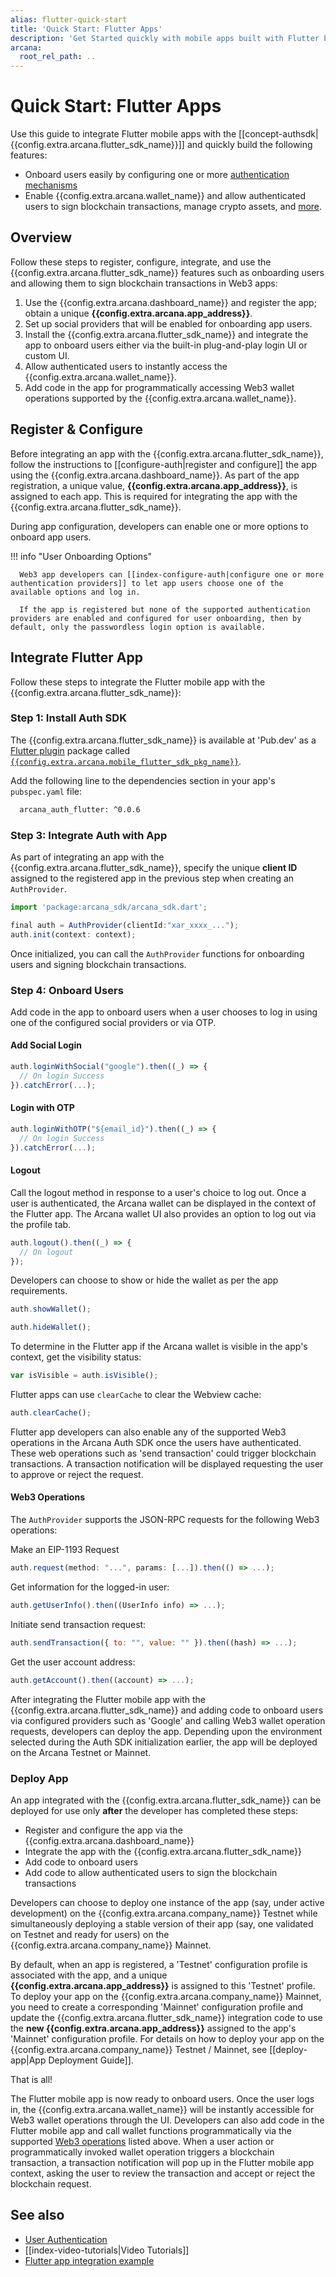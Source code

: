 ```yaml
---
alias: flutter-quick-start
title: 'Quick Start: Flutter Apps'
description: 'Get Started quickly with mobile apps built with Flutter by following these step-by-step instructions. Register the app, obtain a ClientID and then integrate the app with the Arcana Auth SDK.'
arcana:
  root_rel_path: ..
---
```


# Quick Start: Flutter Apps

Use this guide to integrate Flutter mobile apps with the [[concept-authsdk| {{config.extra.arcana.flutter_sdk_name}}]] and quickly build the following features:

* Onboard users easily by configuring one or more [authentication mechanisms]({{page.meta.arcana.root_rel_path}}/concepts/authtype/arcanaauth.md#supported-authentication-mechanisms)
* Enable {{config.extra.arcana.wallet_name}} and allow authenticated users to sign blockchain transactions, manage crypto assets, and [more]({{page.meta.arcana.root_rel_path}}/concepts/anwallet/index.md).

## Overview

Follow these steps to register, configure, integrate, and use the {{config.extra.arcana.flutter_sdk_name}} features such as onboarding users and allowing them to sign blockchain transactions in Web3 apps:

1. Use the {{config.extra.arcana.dashboard_name}} and register the app; obtain a unique **{{config.extra.arcana.app_address}}**.
2. Set up social providers that will be enabled for onboarding app users.
3. Install the {{config.extra.arcana.flutter_sdk_name}} and integrate the app to onboard users either via the built-in plug-and-play login UI or custom UI.
4. Allow authenticated users to instantly access the {{config.extra.arcana.wallet_name}}.
5. Add code in the app for programmatically accessing Web3 wallet operations supported by the {{config.extra.arcana.wallet_name}}.

## Register & Configure

Before integrating an app with the {{config.extra.arcana.flutter_sdk_name}}, follow the instructions to [[configure-auth|register and configure]] the app using the {{config.extra.arcana.dashboard_name}}. As part of the app registration, a unique value, **{{config.extra.arcana.app_address}}**, is assigned to each app. This is required for integrating the app with the {{config.extra.arcana.flutter_sdk_name}}.

During app configuration, developers can enable one or more options to onboard app users.

!!! info "User Onboarding Options"

      Web3 app developers can [[index-configure-auth|configure one or more authentication providers]] to let app users choose one of the available options and log in.
        
      If the app is registered but none of the supported authentication providers are enabled and configured for user onboarding, then by default, only the passwordless login option is available.

## Integrate Flutter App

Follow these steps to integrate the Flutter mobile app with the {{config.extra.arcana.flutter_sdk_name}}:

### Step 1: Install Auth SDK

The {{config.extra.arcana.flutter_sdk_name}} is available at 'Pub.dev' as a [Flutter plugin](https://docs.flutter.dev/packages-and-plugins/developing-packages) package called [`{{config.extra.arcana.mobile_flutter_sdk_pkg_name}}`](https://pub.dev/packages/arcana_auth_flutter). 

Add the following line to the dependencies section in your app's `pubspec.yaml` file:

```bash
  arcana_auth_flutter: ^0.0.6 
```

### Step 3: Integrate Auth with App

As part of integrating an app with the {{config.extra.arcana.flutter_sdk_name}}, specify the unique **client ID** assigned to the registered app in the previous step when creating an `AuthProvider`.

```javascript
import 'package:arcana_sdk/arcana_sdk.dart';

final auth = AuthProvider(clientId:"xar_xxxx_...");
auth.init(context: context);
```

Once initialized, you can call the `AuthProvider` functions for onboarding users and signing blockchain transactions.

### Step 4: Onboard Users

Add code in the app to onboard users when a user chooses to log in using one of the configured social providers or via OTP.  

#### Add Social Login

```js
auth.loginWithSocial("google").then((_) => {
  // On login Success
}).catchError(...);
```

#### Login with OTP

```js
auth.loginWithOTP("${email_id}").then((_) => {
  // On login Success
}).catchError(...);
```

#### Logout

Call the logout method in response to a user's choice to log out.  Once a user is authenticated, the Arcana wallet can be displayed in the context of the Flutter app. The Arcana wallet UI also provides an option to log out via the profile tab.

```js
auth.logout().then((_) => {
  // On logout
});
```

Developers can choose to show or hide the wallet as per the app requirements. 

```js
auth.showWallet();
```

```js
auth.hideWallet();
```

To determine in the Flutter app if the Arcana wallet is visible in the app's context, get the visibility status:

```js
var isVisible = auth.isVisible();
```

Flutter apps can use `clearCache` to clear the Webview cache:

```js
auth.clearCache();
```

Flutter app developers can also enable any of the supported Web3 operations in the Arcana Auth SDK once the users have authenticated. These web operations such as 'send transaction' could trigger blockchain transactions. A transaction notification will be displayed requesting the user to approve or reject the request.

#### Web3 Operations

The `AuthProvider` supports the JSON-RPC requests for the following Web3 operations:

Make an EIP-1193 Request

```js
auth.request(method: "...", params: [...]).then(() => ...);
```

Get information for the logged-in user:

```js
auth.getUserInfo().then((UserInfo info) => ...);
```

Initiate send transaction request:

```js
auth.sendTransaction({ to: "", value: "" }).then((hash) => ...);
```

Get the user account address:

```js
auth.getAccount().then((account) => ...);
```

After integrating the Flutter mobile app with the {{config.extra.arcana.flutter_sdk_name}} and adding code to onboard users via configured providers such as 'Google' and calling Web3 wallet operation requests, developers can deploy the app.  Depending upon the environment selected during the Auth SDK initialization earlier, the app will be deployed on the Arcana Testnet or Mainnet.

### Deploy App

An app integrated with the {{config.extra.arcana.flutter_sdk_name}} can be deployed for use only **after** the developer has completed these steps:

* Register and configure the app via the {{config.extra.arcana.dashboard_name}} 
* Integrate the app with the {{config.extra.arcana.flutter_sdk_name}} 
* Add code to onboard users 
* Add code to allow authenticated users to sign the blockchain transactions

Developers can choose to deploy one instance of the app (say, under active development) on the {{config.extra.arcana.company_name}} Testnet while simultaneously deploying a stable version of their app (say, one validated on Testnet and ready for users) on the {{config.extra.arcana.company_name}} Mainnet.

By default, when an app is registered, a 'Testnet' configuration profile is associated with the app, and a unique **{{config.extra.arcana.app_address}}** is assigned to this 'Testnet' profile. To deploy your app on the {{config.extra.arcana.company_name}} Mainnet, you need to create a corresponding 'Mainnet' configuration profile and update the {{config.extra.arcana.flutter_sdk_name}} integration code to use the **new {{config.extra.arcana.app_address}}** assigned to the app's 'Mainnet' configuration profile. For details on how to deploy your app on the {{config.extra.arcana.company_name}} Testnet / Mainnet, see [[deploy-app|App Deployment Guide]].

That is all!

The Flutter mobile app is now ready to onboard users. Once the user logs in, the {{config.extra.arcana.wallet_name}} will be instantly accessible for Web3 wallet operations through the UI. Developers can also add code in the Flutter mobile app and call wallet functions programmatically via the supported [Web3 operations](#web3-operations) listed above. When a user action or programmatically invoked wallet operation triggers a blockchain transaction, a transaction notification will pop up in the Flutter mobile app context, asking the user to review the transaction and accept or reject the blockchain request.

## See also

* [User Authentication]({{page.meta.arcana.root_rel_path}}/concepts/authtype/arcanaauth.md)
* [[index-video-tutorials|Video Tutorials]]
* [Flutter app integration example](https://github.com/arcana-network/auth-flutter/tree/main/example)